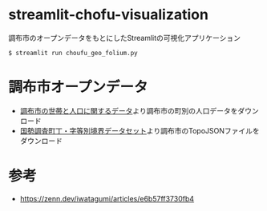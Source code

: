 # streamlit-chofu-visualization

調布市のオープンデータをもとにしたStreamlitの可視化アプリケーション

```
$ streamlit run choufu_geo_folium.py
```

# 調布市オープンデータ
* [調布市の世帯と人口に関するデータ](https://www.city.chofu.lg.jp/030040/p017111.html)より調布市の町別の人口データをダウンロード
* [国勢調査町丁・字等別境界データセット](https://geoshape.ex.nii.ac.jp/ka/resource/)より調布市のTopoJSONファイルをダウンロード

# 参考
* https://zenn.dev/iwatagumi/articles/e6b57ff3730fb4